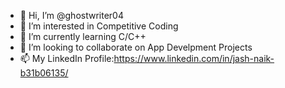 - 👋 Hi, I’m @ghostwriter04
- 👀 I’m interested in Competitive Coding
- 🌱 I’m currently learning C/C++
- 💞️ I’m looking to collaborate on App Develpment Projects
- 📫 My LinkedIn Profile:https://www.linkedin.com/in/jash-naik-b31b06135/

<!---
ghostwriter04/ghostwriter04 is a ✨ special ✨ repository because its `README.md` (this file) appears on your GitHub profile.
You can click the Preview link to take a look at your changes.
--->
